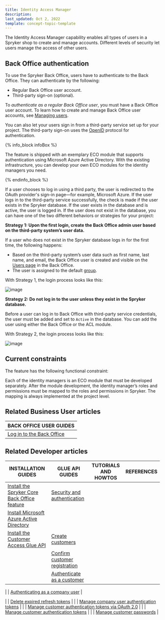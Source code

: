 ```yaml
---
title: Identity Access Manager
description:
last_updated: Oct 2, 2022
template: concept-topic-template
---
```


The Identity Access Manager capability enables all types of users in a Spryker shop to create and manage accounts. Different levels of security let users manage the access of other users.

## Back Office authentication


To use the Spryker Back Office, users have to authenticate to the Back Office. They can authenticate by the following:

* Regular Back Office user account.
* Third-party sign-on (optional).

To *authenticate as a regular Back Office user*, you must have a Back Office user account. To learn how to create and manage Back Office user accounts, see [Managing users](/docs/pbc/all/user-management/{{page.version}}/manage-in-the-back-office/manage-users/create-users.html).

You can also let your users sign in from a third-party service set up for your project. The third-party sign-on uses the [OpenID](https://en.wikipedia.org/wiki/OpenID) protocol for authentication.

{% info_block infoBox %}

The feature is shipped with an exemplary ECO module that supports authentication using Microsoft Azure Active Directory. With the existing infrastructure, you can develop your own ECO modules for the identity managers you need.

{% endinfo_block %}

If a user chooses to log in using a third party, the user is redirected to the OAuth provider's sign-in page—for example, Microsoft Azure. If the user logs in to the third-party service successfully, the check is made if the user exists in the Spryker database. If the user exists in the database and is active, the user is logged in. If the user does not exist in the database, you can have one of the two different behaviors or strategies for your project:

<a name="strategies"></a>

**Strategy 1: Upon the first login, create the Back Office admin user based on the third-party system’s user data.**

If a user who does not exist in the Spryker database logs in for the first time, the following happens:
* Based on the third-party system’s user data such as first name, last name, and email, the Back Office user is created and visible on the [Users page](/docs/pbc/all/user-management/{{page.version}}/manage-in-the-back-office/manage-users/create-users.html) in the Back Office.
* The user is assigned to the default [group](/docs/pbc/all/user-management/{{page.version}}/manage-in-the-back-office/manage-user-groups/create-user-groups.html).

With Strategy 1, the login process looks like this:

![image](https://confluence-connect.gliffy.net/embed/image/5b0f6ab5-d4d5-4b53-b82a-d73bec9c81ea.png?utm_medium=live&utm_source=custom)

**Strategy 2: Do not log in to the user unless they exist in the Spryker database.**

Before a user can log in to Back Office with third-party service credentials, the user must be added and set to `Active` in the database. You can add the user using either the Back Office or the ACL module.

With Strategy 2, the login process looks like this:

![image](https://confluence-connect.gliffy.net/embed/image/5b0f6ab5-d4d5-4b53-b82a-d73bec9c81ea.png?utm_medium=live&utm_source=custom)

## Current constraints

The feature has the following functional constraint:

Each of the identity managers is an ECO module that must be developed separately. After the module development, the identity manager’s roles and permissions must be mapped to the roles and permissions in Spryker. The mapping is always implemented at the project level.

## Related Business User articles

|BACK OFFICE USER GUIDES|
|---|
| [Log in to the Back Office](/docs/pbc/all/identity-access-manager/{{page.version}}/log-into-the-back-office.html) |



## Related Developer articles

|INSTALLATION GUIDES  | GLUE API GUIDES | TUTORIALS AND HOWTOS | REFERENCES |
|---------|---------| - | - |
| [Install the Spryker Core Back Office feature](/docs/pbc/all/identity-access-manager/{{page.version}}/install-and-upgrade/install-the-spryker-core-back-office-feature.html)  | [Security and authentication](/docs/pbc/all/identity-access-manager/{{page.version}}/manage-using-glue-api/glue-api-security-and-authentication.html) |
| [Install Microsoft Azure Active Directory](/docs/pbc/all/identity-access-manager/{{page.version}}/install-and-upgrade/install-microsoft-azure-active-directory.html)   |  |
| [Install the Customer Access Glue API](/docs/pbc/all/identity-access-manager/{{page.version}}/install-and-upgrade/install-the-customer-access-glue-api.html) |  [Create customers](/docs/pbc/all/identity-access-manager/{{page.version}}/manage-using-glue-api/glue-api-create-customers.html) |
| | [Confirm customer registration](/docs/pbc/all/identity-access-manager/{{page.version}}/manage-using-glue-api/glue-api-confirm-customer-registration.html) |
| | [Authenticate as a customer](/docs/pbc/all/identity-access-manager/{{page.version}}/manage-using-glue-api/glue-api-authenticate-as-a-customer.html) |


| | [Authenticating as a company user](/docs/pbc/all/identity-access-manager/{{page.version}}/manage-using-glue-api/glue-api-authenticate-as-a-company-user.html) |

| | [Delete expired refresh tokens](/docs/pbc/all/identity-access-manager/{{page.version}}/manage-using-glue-api/glue-api-delete-expired-refresh-tokens.html) |
| | [Manage company user authentication tokens](/docs/pbc/all/identity-access-manager/{{page.version}}/manage-using-glue-api/glue-api-manage-company-user-authentication-tokens.html) |
| | [Manage customer authentication tokens via OAuth 2.0](/docs/pbc/all/identity-access-manager/{{page.version}}/manage-using-glue-api/glue-api-manage-customer-authentication-tokens-via-oauth-2.0.html) |
| | [Manage customer authentication tokens](/docs/pbc/all/identity-access-manager/{{page.version}}/manage-using-glue-api/glue-api-manage-customer-authentication-tokens.html) |
| | [Manage customer passwords](/docs/pbc/all/identity-access-manager/{{page.version}}/manage-using-glue-api/glue-api-manage-customer-passwords.html) |
